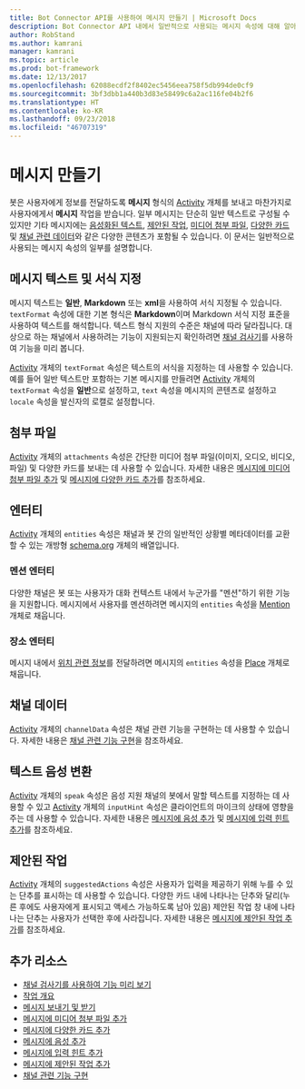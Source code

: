 ```yaml
---
title: Bot Connector API를 사용하여 메시지 만들기 | Microsoft Docs
description: Bot Connector API 내에서 일반적으로 사용되는 메시지 속성에 대해 알아봅니다.
author: RobStand
ms.author: kamrani
manager: kamrani
ms.topic: article
ms.prod: bot-framework
ms.date: 12/13/2017
ms.openlocfilehash: 62088ecdf2f8402ec5456eea758f5db994de0cf9
ms.sourcegitcommit: 3bf3dbb1a440b3d83e58499c6a2ac116fe04b2f6
ms.translationtype: HT
ms.contentlocale: ko-KR
ms.lasthandoff: 09/23/2018
ms.locfileid: "46707319"
---
```

# <a name="create-messages"></a>메시지 만들기

봇은 사용자에게 정보를 전달하도록 **메시지** 형식의 [Activity][Activity] 개체를 보내고 마찬가지로 사용자에게서 **메시지** 작업을 받습니다. 일부 메시지는 단순히 일반 텍스트로 구성될 수 있지만 기타 메시지에는 [음성화된 텍스트](bot-framework-rest-connector-text-to-speech.md), [제안된 작업](bot-framework-rest-connector-add-suggested-actions.md), [미디어 첨부 파일](bot-framework-rest-connector-add-media-attachments.md), [다양한 카드](bot-framework-rest-connector-add-rich-cards.md) 및 [채널 관련 데이터](bot-framework-rest-connector-channeldata.md)와 같은 다양한 콘텐츠가 포함될 수 있습니다. 이 문서는 일반적으로 사용되는 메시지 속성의 일부를 설명합니다.

## <a name="message-text-and-formatting"></a>메시지 텍스트 및 서식 지정

메시지 텍스트는 **일반**, **Markdown** 또는 **xml**을 사용하여 서식 지정될 수 있습니다. `textFormat` 속성에 대한 기본 형식은 **Markdown**이며 Markdown 서식 지정 표준을 사용하여 텍스트를 해석합니다. 텍스트 형식 지원의 수준은 채널에 따라 달라집니다. 대상으로 하는 채널에서 사용하려는 기능이 지원되는지 확인하려면 [채널 검사기][ChannelInspector]를 사용하여 기능을 미리 봅니다. 

[Activity][Activity] 개체의 `textFormat` 속성은 텍스트의 서식을 지정하는 데 사용할 수 있습니다. 예를 들어 일반 텍스트만 포함하는 기본 메시지를 만들려면 [Activity][Activity] 개체의 `textFormat` 속성을 **일반**으로 설정하고, `text` 속성을 메시지의 콘텐츠로 설정하고 `locale` 속성을 발신자의 로캘로 설정합니다. 

## <a name="attachments"></a>첨부 파일

[Activity][Activity] 개체의 `attachments` 속성은 간단한 미디어 첨부 파일(이미지, 오디오, 비디오, 파일) 및 다양한 카드를 보내는 데 사용할 수 있습니다. 자세한 내용은 [메시지에 미디어 첨부 파일 추가](bot-framework-rest-connector-add-media-attachments.md) 및 [메시지에 다양한 카드 추가](bot-framework-rest-connector-add-rich-cards.md)를 참조하세요.

## <a name="entities"></a>엔터티

[Activity][Activity] 개체의 `entities` 속성은 채널과 봇 간의 일반적인 상황별 메타데이터를 교환할 수 있는 개방형 <a href="http://schema.org/" target="_blank">schema.org</a> 개체의 배열입니다.

### <a name="mention-entities"></a>멘션 엔터티

다양한 채널은 봇 또는 사용자가 대화 컨텍스트 내에서 누군가를 "멘션"하기 위한 기능을 지원합니다. 메시지에서 사용자를 멘션하려면 메시지의 `entities` 속성을 [Mention][Mention] 개체로 채웁니다. 

### <a name="place-entities"></a>장소 엔터티

메시지 내에서 <a href="https://schema.org/Place" target="_blank">위치 관련 정보</a>를 전달하려면 메시지의 `entities` 속성을 [Place][Place] 개체로 채웁니다. 

## <a name="channel-data"></a>채널 데이터

[Activity][Activity] 개체의 `channelData` 속성은 채널 관련 기능을 구현하는 데 사용할 수 있습니다. 자세한 내용은 [채널 관련 기능 구현](bot-framework-rest-connector-channeldata.md)을 참조하세요.

## <a name="text-to-speech"></a>텍스트 음성 변환

[Activity][Activity] 개체의 `speak` 속성은 음성 지원 채널의 봇에서 말할 텍스트를 지정하는 데 사용할 수 있고 [Activity][Activity] 개체의 `inputHint` 속성은 클라이언트의 마이크의 상태에 영향을 주는 데 사용할 수 있습니다. 자세한 내용은 [메시지에 음성 추가](bot-framework-rest-connector-text-to-speech.md) 및 [메시지에 입력 힌트 추가](bot-framework-rest-connector-add-input-hints.md)를 참조하세요.

## <a name="suggested-actions"></a>제안된 작업

[Activity][Activity] 개체의 `suggestedActions` 속성은 사용자가 입력을 제공하기 위해 누를 수 있는 단추를 표시하는 데 사용할 수 있습니다. 다양한 카드 내에 나타나는 단추와 달리(누른 후에도 사용자에게 표시되고 액세스 가능하도록 남아 있음) 제안된 작업 창 내에 나타나는 단추는 사용자가 선택한 후에 사라집니다. 자세한 내용은 [메시지에 제안된 작업 추가](bot-framework-rest-connector-add-suggested-actions.md)를 참조하세요.

## <a name="additional-resources"></a>추가 리소스

- [채널 검사기를 사용하여 기능 미리 보기][ChannelInspector]
- [작업 개요](bot-framework-rest-connector-activities.md)
- [메시지 보내기 및 받기](bot-framework-rest-connector-send-and-receive-messages.md)
- [메시지에 미디어 첨부 파일 추가](bot-framework-rest-connector-add-media-attachments.md)
- [메시지에 다양한 카드 추가](bot-framework-rest-connector-add-rich-cards.md)
- [메시지에 음성 추가](bot-framework-rest-connector-text-to-speech.md)
- [메시지에 입력 힌트 추가](bot-framework-rest-connector-add-input-hints.md)
- [메시지에 제안된 작업 추가](bot-framework-rest-connector-add-suggested-actions.md)
- [채널 관련 기능 구현](bot-framework-rest-connector-channeldata.md)

[Mention]: bot-framework-rest-connector-api-reference.md#mention-object
[Place]: bot-framework-rest-connector-api-reference.md#place-object
[Activity]: bot-framework-rest-connector-api-reference.md#activity-object
[ChannelInspector]: ../bot-service-channel-inspector.md
[textFormating]: ../bot-service-channel-inspector.md#text-formatting
